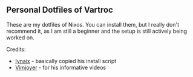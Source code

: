 ## Personal Dotfiles of Vartroc
These are my dotfiles of Nixos. You can install them, but I really don't recommend it, as I am still a beginner and the setup is still actively being worked on.


Credits:
- [Iynaix](https://github.com/iynaix/dotfiles) - basically copied his install script
- [Vimjoyer](https://www.youtube.com/@vimjoyer) - for his informative videos
